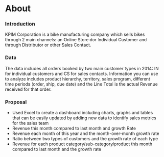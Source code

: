# About

### Introduction
KPIM Corporation is a bike manufacturing company which sells bikes through 2 main channels: an Online Store dor Individual Customer and through Distributor or other Sales Contact.

### Data
The data includes all orders booked by two main customer types in 2014: IN for individual customers and CS for sales contacts. Information you can use to analyze includes product hierarchy, territory, sales program, different time periods (order, ship, due date) and the Line Total is the actual Revenue received for that order. 

### Proposal
- Used Excel to create a dashboard including charts, graphs and tables that can be easily updated by adding new data to identify sales   metrics for the sales team
- Revenue this month compared to last month and growth Rate
- Revenue each month of this year and the month-over-month growth rate
- Ratio between two types of customers and the growth rate of each type
- Revenue for each product category/sub-category/product this month compared to last month and the growth rate
